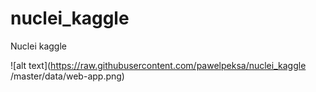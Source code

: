 # nuclei_kaggle
Nuclei kaggle

![alt text](https://raw.githubusercontent.com/pawelpeksa/nuclei_kaggle
/master/data/web-app.png)
